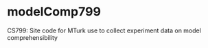 # modelComp799
CS799: Site code for MTurk use to collect experiment data on model comprehensibility
